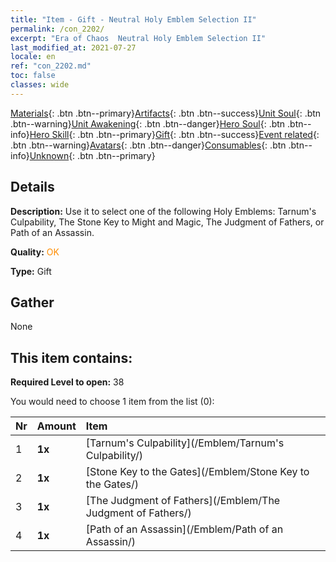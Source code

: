 ```yaml
---
title: "Item - Gift - Neutral Holy Emblem Selection II"
permalink: /con_2202/
excerpt: "Era of Chaos  Neutral Holy Emblem Selection II"
last_modified_at: 2021-07-27
locale: en
ref: "con_2202.md"
toc: false
classes: wide
---
```

 [Materials](/Items/){: .btn .btn--primary}[Artifacts](/Items/Artifacts/){: .btn .btn--success}[Unit Soul](/Items/UnitSoul/){: .btn .btn--warning}[Unit Awakening](/Items/UnitAwakening/){: .btn .btn--danger}[Hero Soul](/Items/HeroSoul/){: .btn .btn--info}[Hero Skill](/Items/HeroSkill/){: .btn .btn--primary}[Gift](/Items/Gift/){: .btn .btn--success}[Event related](/Items/Events/){: .btn .btn--warning}[Avatars](/Items/Avatars/){: .btn .btn--danger}[Consumables](/Items/Consumables/){: .btn .btn--info}[Unknown](/Items/Unknown/){: .btn .btn--primary}

## Details
 **Description:** Use it to select one of the following Holy Emblems: Tarnum's Culpability, The Stone Key to Might and Magic, The Judgment of Fathers, or Path of an Assassin.

 **Quality:** <span style="color: #FF8C00">OK</span>

 **Type:** Gift

## Gather

  None

## This item contains:

 **Required Level to open:** 38

 You would need to choose 1 item from the list (0):

  | Nr | Amount |     Item    |
  |:---|:-------|:------------|
  | 1 |  **1x** | [Tarnum's Culpability](/Emblem/Tarnum's Culpability/) |  | 
  | 2 |  **1x** | [Stone Key to the Gates](/Emblem/Stone Key to the Gates/) |  | 
  | 3 |  **1x** | [The Judgment of Fathers](/Emblem/The Judgment of Fathers/) |  | 
  | 4 |  **1x** | [Path of an Assassin](/Emblem/Path of an Assassin/) |  | 
